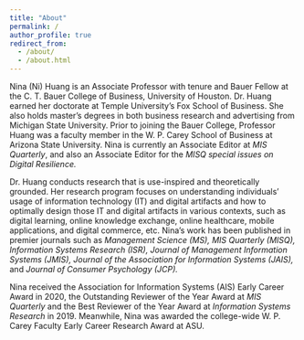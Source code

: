 ```yaml
---
title: "About"
permalink: /
author_profile: true
redirect_from: 
  - /about/
  - /about.html
---
```


Nina (Ni) Huang is an Associate Professor with tenure and Bauer Fellow at the C. T. Bauer College of Business, University of Houston. Dr. Huang earned her doctorate at Temple University’s Fox School of Business. She also holds master’s degrees in both business research and advertising from Michigan State University. Prior to joining the Bauer College, Professor Huang was a faculty member in the W. P. Carey School of Business at Arizona State University. Nina is currently an Associate Editor at *MIS Quarterly*, and also an Associate Editor for the *MISQ special issues on Digital Resilience.*

Dr. Huang conducts research that is use-inspired and theoretically grounded. Her research program focuses on understanding individuals’ usage of information technology (IT) and digital artifacts and how to optimally design those IT and digital artifacts in various contexts, such as digital learning, online knowledge exchange, online healthcare, mobile applications, and digital commerce, etc. Nina’s work has been published in premier journals such as *Management Science (MS), MIS Quarterly (MISQ), Information Systems Research (ISR), Journal of Management Information Systems (JMIS), Journal of the Association for Information Systems (JAIS),* and *Journal of Consumer Psychology (JCP).*

Nina received the Association for Information Systems (AIS) Early Career Award in 2020, the Outstanding Reviewer of the Year Award at *MIS Quarterly* and the Best Reviewer of the Year Award at *Information Systems Research* in 2019. Meanwhile, Nina was awarded the college-wide W. P. Carey Faculty Early Career Research Award at ASU.
